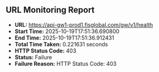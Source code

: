 ## URL Monitoring Report

- **URL:** https://api-gw1-prod1.fisglobal.com/gw/v1/health
- **Start Time:** 2025-10-19T17:51:36.690800
- **End Time:** 2025-10-19T17:51:36.912431
- **Total Time Taken:** 0.221631 seconds
- **HTTP Status Code:** 403
- **Status:** Failure
- **Failure Reason:** HTTP Status Code: 403
